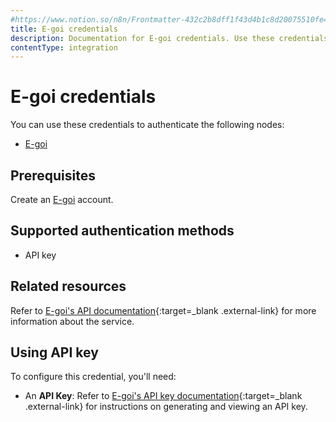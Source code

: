 ```yaml
---
#https://www.notion.so/n8n/Frontmatter-432c2b8dff1f43d4b1c8d20075510fe4
title: E-goi credentials
description: Documentation for E-goi credentials. Use these credentials to authenticate E-goi in n8n, a workflow automation platform.
contentType: integration
---
```


# E-goi credentials

You can use these credentials to authenticate the following nodes:

- [E-goi](/integrations/builtin/app-nodes/n8n-nodes-base.egoi/)

## Prerequisites

Create an [E-goi](https://www.e-goi.com/) account.

## Supported authentication methods

- API key

## Related resources

Refer to [E-goi's API documentation](https://developers.e-goi.com/api/v3/){:target=_blank .external-link} for more information about the service.

## Using API key

To configure this credential, you'll need:

- An **API Key**: Refer to [E-goi's API key documentation](https://helpdesk.e-goi.com/511369-Whats-E-gois-API-and-where-do-I-find-my-API-key){:target=_blank .external-link} for instructions on generating and viewing an API key.

